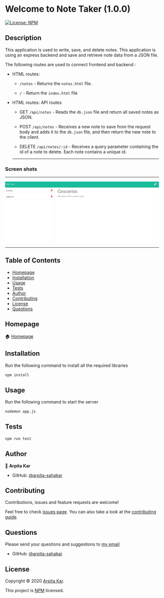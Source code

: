 
  # Welcome to Note Taker (1.0.0)
  <a href="#">
    <img alt="License: NPM" src="https://img.shields.io/badge/license-NPM-yellow.svg" target="_blank" />
  </a>


  ## Description 

  > 
This application is used to write, save, and delete notes. This application is using an express backend and save and retrieve note data from a JSON file.

The following routes are used to connect frontend and backend :


* HTML routes:

  * `/notes` - Returns the `notes.html` file.

  * `/` - Return the `index.html` file

* HTML routes: API routes
 
  * GET `/api/notes` - Reads the `db.json` file and return all saved notes as JSON.

  * POST `/api/notes` - Receives a new note to save from the request body and adds it to the `db.json` file, and then return the new note to the client.

  * DELETE `/api/notes/:id` - Receives a query parameter containing the id of a note to delete. 
  Each note contains a unique id.

  ---
### Screen shots
---

![Employee-Summary](./public/assets/img/note-taker.JPG)



---
 
  ## Table of Contents

  * [Homepage](#homepage)
  * [Installation](#installation)
  * [Usage](#usage)
  * [Tests](#tests)
  * [Author](#author)
  * [Contributing](#contributing)
  * [License](#license)
  * [Questions](#questions)
  
  
  ## Homepage

  🏠 [Homepage](https://github.com/arpita-sahakar/employee-summary#readme)
  

  ## Installation
  Run the following command to install all the required libraries
  ```bash
  npm install
  ```

 
  ## Usage 
   Run the following command to start the server
  ```bash
  nodemon app.js
  ```


  ## Tests
  ```bash
  npm run test
  ```


  ## Author

  👤 **Arpita Kar**
  * GitHub: [@arpita-sahakar](https://github.com/arpita-sahakar)


  ## Contributing

  Contributions, issues and feature requests are welcome!

  Feel free to check [issues page](https://github.com/arpita-sahakar/express/issues). You can also take a look at the [contributing guide](https://github.com/arpita-sahakar/express).


  ## Questions

  Please send your questions and suggestions to [my email](arpita.sahaa@gmail.com)
  * GitHub: [@arpita-sahakar](https://github.com/arpita-sahakar)


  ## License

  Copyright © 2020 [Arpita Kar](https://github.com/arpita-sahakar).

  This project is [NPM](https://github.com/arpita-sahakar/expressy/blob/main/license) licensed.

  
 